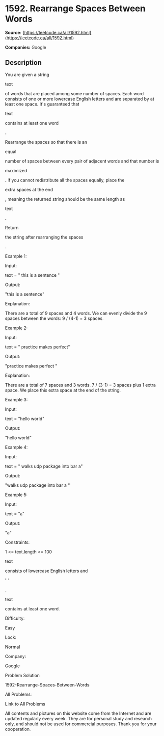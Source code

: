 # 1592. Rearrange Spaces Between Words

**Source:** [https://leetcode.ca/all/1592.html](https://leetcode.ca/all/1592.html)

**Companies:** Google

## Description

You are given a string

text

of words that are placed among some number
            of spaces. Each word consists of one or more lowercase English letters and are separated
            by at least one space. It's guaranteed that

text

contains at least
                one word

.

Rearrange the spaces so that there is an

equal

number of spaces
                between every pair of adjacent words and that number is

maximized

.
                If you cannot redistribute all the spaces equally, place the

extra spaces at
                    the end

, meaning the returned string should be the same length as

text

.

Return

the string after rearranging the spaces

.

Example 1:

Input:

text = "  this   is  a sentence "

Output:

"this   is   a   sentence"

Explanation:

There are a total of 9 spaces and 4 words. We can evenly divide the 9 spaces between the words: 9 / (4-1) = 3 spaces.

Example 2:

Input:

text = " practice   makes   perfect"

Output:

"practice   makes   perfect "

Explanation:

There are a total of 7 spaces and 3 words. 7 / (3-1) = 3 spaces plus 1 extra space. We place this extra space at the end of the string.

Example 3:

Input:

text = "hello   world"

Output:

"hello   world"

Example 4:

Input:

text = "  walks  udp package   into  bar a"

Output:

"walks  udp  package  into  bar  a "

Example 5:

Input:

text = "a"

Output:

"a"

Constraints:

1 <= text.length <= 100

text

consists of lowercase English letters and

'
                    '

.

text

contains at least one word.

Difficulty:

Easy

Lock:

Normal

Company:

Google

Problem Solution

1592-Rearrange-Spaces-Between-Words

All Problems:

Link to All Problems

All contents and pictures on this website come from the Internet and are updated regularly every week. They are for personal study and research only, and should not be used for commercial purposes. Thank you for your cooperation.


